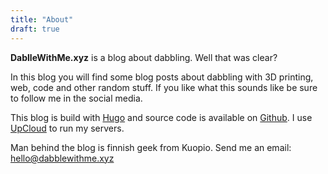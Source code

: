 ```yaml
---
title: "About"
draft: true
---
```


**DablleWithMe.xyz** is a blog about dabbling. Well that was clear?

In this blog you will find some blog posts about dabbling with 3D printing, web, code and other random stuff. If you like what this sounds like be sure to follow me in the social media.

This blog is build with [Hugo](https://gohugo.io/) and source code is available on [Github](https://github.com/dabblewithme/dabblewithme.xyz). I use [UpCloud](https://upcloud.com/signup/?promo=C7454N) to run my servers.

Man behind the blog is finnish geek from Kuopio. Send me an email: [hello@dabblewithme.xyz](mailto:hello@dabblewithme.xyz)
